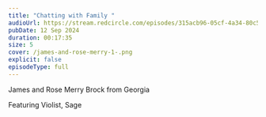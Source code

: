 ```yaml
---
title: "Chatting with Family "
audioUrl: https://stream.redcircle.com/episodes/315acb96-05cf-4a34-80c5-6792f4ab3530/stream.mp3
pubDate: 12 Sep 2024
duration: 00:17:35
size: 5
cover: /james-and-rose-merry-1-.png
explicit: false
episodeType: full
---
```

James and Rose Merry Brock from Georgia

Featuring Violist, Sage